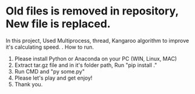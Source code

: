 Old files is removed in repository, New file is replaced.
========================================================
In this project, Used Multiprocess, thread, Kangaroo algorithm to improve it's calculating speed.
.
How to run.
1. Please install Python or Anaconda on your PC (WIN, Linux, MAC)
2. Extract tar.gz file and in it's folder path, Run "pip install ."
3. Run CMD and "py some.py"
4. Please let's play and get enjoy!
5. Thank you.
